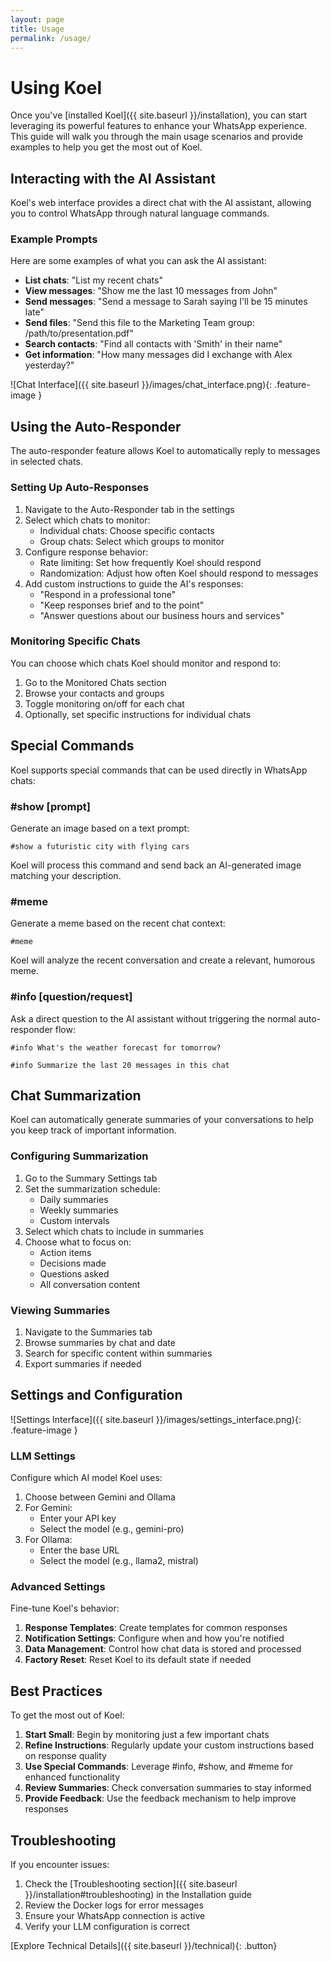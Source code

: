 ```yaml
---
layout: page
title: Usage
permalink: /usage/
---
```


# Using Koel

Once you've [installed Koel]({{ site.baseurl }}/installation), you can start leveraging its powerful features to enhance your WhatsApp experience. This guide will walk you through the main usage scenarios and provide examples to help you get the most out of Koel.

## Interacting with the AI Assistant

Koel's web interface provides a direct chat with the AI assistant, allowing you to control WhatsApp through natural language commands.

### Example Prompts

Here are some examples of what you can ask the AI assistant:

- **List chats**: "List my recent chats"
- **View messages**: "Show me the last 10 messages from John"
- **Send messages**: "Send a message to Sarah saying I'll be 15 minutes late"
- **Send files**: "Send this file to the Marketing Team group: /path/to/presentation.pdf"
- **Search contacts**: "Find all contacts with 'Smith' in their name"
- **Get information**: "How many messages did I exchange with Alex yesterday?"

![Chat Interface]({{ site.baseurl }}/images/chat_interface.png){: .feature-image }

## Using the Auto-Responder

The auto-responder feature allows Koel to automatically reply to messages in selected chats.

### Setting Up Auto-Responses

1. Navigate to the Auto-Responder tab in the settings
2. Select which chats to monitor:
   - Individual chats: Choose specific contacts
   - Group chats: Select which groups to monitor
3. Configure response behavior:
   - Rate limiting: Set how frequently Koel should respond
   - Randomization: Adjust how often Koel should respond to messages
4. Add custom instructions to guide the AI's responses:
   - "Respond in a professional tone"
   - "Keep responses brief and to the point"
   - "Answer questions about our business hours and services"

### Monitoring Specific Chats

You can choose which chats Koel should monitor and respond to:

1. Go to the Monitored Chats section
2. Browse your contacts and groups
3. Toggle monitoring on/off for each chat
4. Optionally, set specific instructions for individual chats

## Special Commands

Koel supports special commands that can be used directly in WhatsApp chats:

### #show [prompt]

Generate an image based on a text prompt:

```
#show a futuristic city with flying cars
```

Koel will process this command and send back an AI-generated image matching your description.

### #meme

Generate a meme based on the recent chat context:

```
#meme
```

Koel will analyze the recent conversation and create a relevant, humorous meme.

### #info [question/request]

Ask a direct question to the AI assistant without triggering the normal auto-responder flow:

```
#info What's the weather forecast for tomorrow?
```

```
#info Summarize the last 20 messages in this chat
```

## Chat Summarization

Koel can automatically generate summaries of your conversations to help you keep track of important information.

### Configuring Summarization

1. Go to the Summary Settings tab
2. Set the summarization schedule:
   - Daily summaries
   - Weekly summaries
   - Custom intervals
3. Select which chats to include in summaries
4. Choose what to focus on:
   - Action items
   - Decisions made
   - Questions asked
   - All conversation content

### Viewing Summaries

1. Navigate to the Summaries tab
2. Browse summaries by chat and date
3. Search for specific content within summaries
4. Export summaries if needed

## Settings and Configuration

![Settings Interface]({{ site.baseurl }}/images/settings_interface.png){: .feature-image }

### LLM Settings

Configure which AI model Koel uses:

1. Choose between Gemini and Ollama
2. For Gemini:
   - Enter your API key
   - Select the model (e.g., gemini-pro)
3. For Ollama:
   - Enter the base URL
   - Select the model (e.g., llama2, mistral)

### Advanced Settings

Fine-tune Koel's behavior:

1. **Response Templates**: Create templates for common responses
2. **Notification Settings**: Configure when and how you're notified
3. **Data Management**: Control how chat data is stored and processed
4. **Factory Reset**: Reset Koel to its default state if needed

## Best Practices

To get the most out of Koel:

1. **Start Small**: Begin by monitoring just a few important chats
2. **Refine Instructions**: Regularly update your custom instructions based on response quality
3. **Use Special Commands**: Leverage #info, #show, and #meme for enhanced functionality
4. **Review Summaries**: Check conversation summaries to stay informed
5. **Provide Feedback**: Use the feedback mechanism to help improve responses

## Troubleshooting

If you encounter issues:

1. Check the [Troubleshooting section]({{ site.baseurl }}/installation#troubleshooting) in the Installation guide
2. Review the Docker logs for error messages
3. Ensure your WhatsApp connection is active
4. Verify your LLM configuration is correct

[Explore Technical Details]({{ site.baseurl }}/technical){: .button}